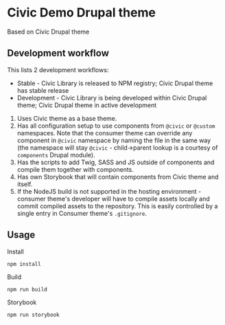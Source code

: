 Civic Demo Drupal theme
=======================

Based on Civic Drupal theme

Development workflow
--------------------
This lists 2 development workflows:

- Stable - Civic Library is released to NPM registry; Civic Drupal theme has
  stable release
- Development - Civic Library is being developed within Civic Drupal theme;
  Civic Drupal theme in active development

1. Uses Civic theme as a base theme.
2. Has all configuration setup to use components from `@civic` or `@custom`
   namespaces. Note that the consumer theme can override any component
   in `@civic` namespace by naming the file in the same way (the namespace will
   stay `@civic` - child->parent lookup is a courtesy of `components` Drupal
   module).
3. Has the scripts to add Twig, SASS and JS outside of components and compile
   them together with components.
4. Has own Storybook that will contain components from Civic theme and itself.
5. If the NodeJS build is not supported in the hosting environment - consumer
   theme's developer will have to compile assets locally and commit compiled
   assets to the repository. This is easily controlled by a single entry in
   Consumer theme's `.gitignore`.

## Usage

Install

    npm install

Build

    npm run build

Storybook

    npm run storybook
